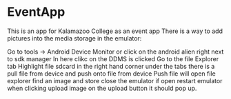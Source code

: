 # EventApp
This is an app for Kalamazoo College as an event app 
There is a way to add pictures into the media storage in the emulator:

Go to tools -> Android Device Monitor or click on the android alien right next to sdk manager 
In here clikc on the DDMS is clicked 
Go to the file Explorer tab 
Highlight file sdcard
in the right hand corner under the tabs there is a pull file from device and push onto file from device 
Push file will open file  explorer
find an image and store
close the emulator if open
restart emulator 
when clicking upload image on the upload button it should pop up.  

